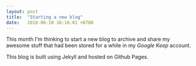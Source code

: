 ```yaml
---
layout: post
title:  "Starting a new blog"
date:   2018-06-10 16:16:01 +0700
---
```


This month I'm thinking to start a new blog to archive and share my awesome stuff that had been stored for a while in my _Google Keep_ account.

This blog is built using Jekyll and hosted on Github Pages. 